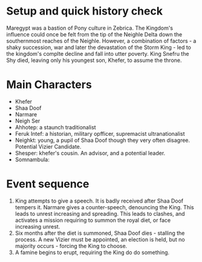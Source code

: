 # Setup and quick history check

Maregypt was a bastion of Pony culture in Zebrica. The Kingdom's influence could once be felt from the tip of the Neighle Delta down the southernmost reaches of the Neighle. However, a combination of factors - a shaky succession, war and later the devastation of the Storm King - led to the kingdom's complte decline and fall into utter poverty. King Snefru the Shy died, leaving only his youngest son, Khefer, to assume the throne. 

# Main Characters

- Khefer
- Shaa Doof
- Narmare
- Neigh Ser
- Ahhotep: a staunch traditionalist
- Feruk Intef: a historian, military opfficer, supremacist ultranationalist
- Neighkt: young, a pupil of Shaa Doof though they very often disagree. Potential Vizier Candidate.
- Shesper: khefer's cousin. An advisor, and a potential leader.
- Somnambula: 

# Event sequence

1. King attempts to give a speech. It is badly received after Shaa Doof tempers it. Narmare gives a counter-speech, denouncing the King. This leads to unrest increasing and spreading. This leads to clashes, and activates a mission requiring to summon the royal diet, or face increasing unrest.
2. Six months after the diet is summoned, Shaa Doof dies - stalling the process. A new Vizier must be appointed, an election is held, but no majority occurs - forcing the King to choose.
3. A famine begins to erupt, requiring the King do do something.
